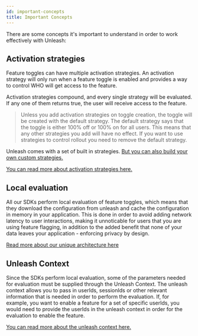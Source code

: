 ```yaml
---
id: important-concepts
title: Important Concepts
---
```


There are some concepts it's important to understand in order to work effectively with Unleash:

## Activation strategies

Feature toggles can have multiple activation strategies. An activation strategy will only run when a feature toggle is enabled and provides a way to control WHO will get access to the feature.

Activation strategies compound, and every single strategy will be evaluated. If any one of them returns true, the user will receive access to the feature.

> Unless you add activation strategies on toggle creation, the toggle will be created with the default strategy. The default strategy says that the toggle is either 100% off or 100% on for all users. This means that any other strategies you add will have no effect. If you want to use strategies to control rollout you need to remove the default strategy.

Unleash comes with a set of built in strategies. [But you can also build your own custom strategies.](../advanced/custom_activation_strategy)

[You can read more about activation strategies here.](./activation_strategy)

## Local evaluation

All our SDKs perform local evaluation of feature toggles, which means that they download the configuration from unleash and cache the configuration in memory in your application. This is done in order to avoid adding network latency to user interactions, making it unnoticable for users that you are using feature flagging, in addition to the added benefit that none of your data leaves your application - enforcing privacy by design.

[Read more about our unique architecture here](https://www.getunleash.io/blog/our-unique-architecture)

## Unleash Context

Since the SDKs perform local evaluation, some of the parameters needed for evaluation must be supplied through the Unleash Context. The unleash context allows you to pass in userIds, sessionIds or other relevant information that is needed in order to perform the evaluation. If, for example, you want to enable a feature for a set of specific userIds, you would need to provide the userIds in the unleash context in order for the evaluation to enable the feature.

[You can read more about the unleash context here.](./unleash_context)
